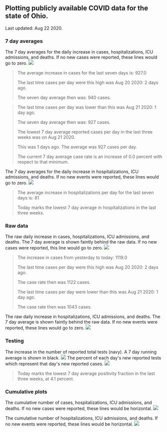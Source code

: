 ## Plotting publicly available COVID data for the state of Ohio. 

Last updated: Aug 22 2020. 

### 7 day averages
The 7 day averages for the daily increase in cases, hospitalizations, ICU admissions, and deaths. If no new cases were reported, these lines would go to zero.
![](7dayaverage_cases.png)

>The average increase in cases for the last seven days is: 927.0
>
>The last time cases per day were this high was Aug 20 2020: 2 days ago.
>
>The seven day average then was: 940 cases.

>
>The last time cases per day was lower than this was Aug 21 2020: 1 day ago.
>
>The seven day average then was: 927 cases.
>
>The lowest 7 day average reported cases per day in the last three weeks was on Aug 21 2020.
>
>This was 1 days ago. The average was 927 cases per day.
>
>The current 7 day average case rate is an increase of 0.0 percent with respect to that minimum.

The 7 day averages for the daily increase in hospitalizations, ICU admissions, and deaths. If no new events were reported, these lines would go to zero.
![](7dayaverage_hospital.png)

>The average increase in hospitalizations per day for the last seven days is: 81
>
>Today marks the lowest 7 day average in hospitalizations in the last three weeks.

### Raw data
The raw daily increase in cases, hospitalizations, ICU admissions, and deaths. The 7 day average is shown faintly behind the raw data. If no new cases were reported, this line would go to zero.
![](DailyCases.png)

>The increase in cases from yesterday to today: 1119.0 
>
>The last time cases per day were this high was Aug 20 2020: 2 days ago. 
>
>The case rate then was 1122 cases.
>
>The last time cases per day were lower than this was Aug 21 2020: 1 day ago. 
>
>The case rate then was 1043 cases.

The raw daily increase in hospitalizations, ICU admissions, and deaths. The 7 day average is shown faintly behind the raw data. If no new events were reported, these lines would go to zero.
![](DailyHospitalizations.png)

### Testing

The increase in the number of reported total tests (navy). A 7 day running average is shown in black.
![](DailyTests.png)
The percent of each day's new reported tests which represent that day's new reported cases.
![](percentpositive_tests.png)

>Today marks the lowest 7 day average positivity fraction in the last three weeks, at 4.1 percent.

### Cumulative plots
The cumulative number of cases, hospitalizations, ICU admissions, and deaths. If no new cases were reported, these lines would be horizontal.
![](Cases.png)

The cumulative number of hospitalizations, ICU admissions, and deaths. If no new events were reported, these lines would be horizontal.
![](Hospitalizations.png)
